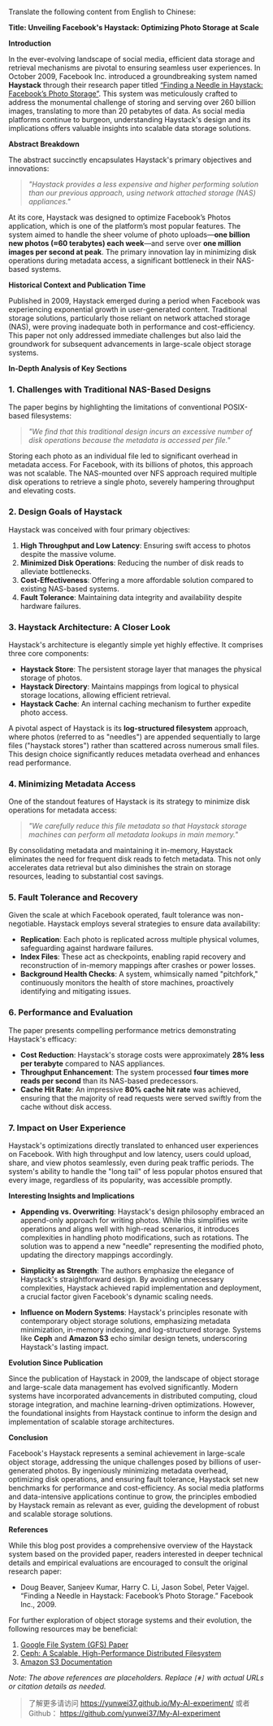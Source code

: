 Translate the following content from English to Chinese:

**Title: Unveiling Facebook's Haystack: Optimizing Photo Storage at Scale**

**Introduction**

In the ever-evolving landscape of social media, efficient data storage and retrieval mechanisms are pivotal to ensuring seamless user experiences. In October 2009, Facebook Inc. introduced a groundbreaking system named **Haystack** through their research paper titled [“Finding a Needle in Haystack: Facebook’s Photo Storage”](#). This system was meticulously crafted to address the monumental challenge of storing and serving over 260 billion images, translating to more than 20 petabytes of data. As social media platforms continue to burgeon, understanding Haystack's design and its implications offers valuable insights into scalable data storage solutions.

**Abstract Breakdown**

The abstract succinctly encapsulates Haystack's primary objectives and innovations:

> *"Haystack provides a less expensive and higher performing solution than our previous approach, using network attached storage (NAS) appliances."*

At its core, Haystack was designed to optimize Facebook’s Photos application, which is one of the platform’s most popular features. The system aimed to handle the sheer volume of photo uploads—**one billion new photos (≈60 terabytes) each week**—and serve over **one million images per second at peak**. The primary innovation lay in minimizing disk operations during metadata access, a significant bottleneck in their NAS-based systems.

**Historical Context and Publication Time**

Published in 2009, Haystack emerged during a period when Facebook was experiencing exponential growth in user-generated content. Traditional storage solutions, particularly those reliant on network attached storage (NAS), were proving inadequate both in performance and cost-efficiency. This paper not only addressed immediate challenges but also laid the groundwork for subsequent advancements in large-scale object storage systems.

**In-Depth Analysis of Key Sections**

### 1. **Challenges with Traditional NAS-Based Designs**

The paper begins by highlighting the limitations of conventional POSIX-based filesystems:

> *"We find that this traditional design incurs an excessive number of disk operations because the metadata is accessed per file."*

Storing each photo as an individual file led to significant overhead in metadata access. For Facebook, with its billions of photos, this approach was not scalable. The NAS-mounted over NFS approach required multiple disk operations to retrieve a single photo, severely hampering throughput and elevating costs.

### 2. **Design Goals of Haystack**

Haystack was conceived with four primary objectives:

1. **High Throughput and Low Latency**: Ensuring swift access to photos despite the massive volume.
2. **Minimized Disk Operations**: Reducing the number of disk reads to alleviate bottlenecks.
3. **Cost-Effectiveness**: Offering a more affordable solution compared to existing NAS-based systems.
4. **Fault Tolerance**: Maintaining data integrity and availability despite hardware failures.

### 3. **Haystack Architecture: A Closer Look**

Haystack's architecture is elegantly simple yet highly effective. It comprises three core components:

- **Haystack Store**: The persistent storage layer that manages the physical storage of photos.
- **Haystack Directory**: Maintains mappings from logical to physical storage locations, allowing efficient retrieval.
- **Haystack Cache**: An internal caching mechanism to further expedite photo access.

A pivotal aspect of Haystack is its **log-structured filesystem** approach, where photos (referred to as "needles") are appended sequentially to large files ("haystack stores") rather than scattered across numerous small files. This design choice significantly reduces metadata overhead and enhances read performance.

### 4. **Minimizing Metadata Access**

One of the standout features of Haystack is its strategy to minimize disk operations for metadata access:

> *"We carefully reduce this file metadata so that Haystack storage machines can perform all metadata lookups in main memory."*

By consolidating metadata and maintaining it in-memory, Haystack eliminates the need for frequent disk reads to fetch metadata. This not only accelerates data retrieval but also diminishes the strain on storage resources, leading to substantial cost savings.

### 5. **Fault Tolerance and Recovery**

Given the scale at which Facebook operated, fault tolerance was non-negotiable. Haystack employs several strategies to ensure data availability:

- **Replication**: Each photo is replicated across multiple physical volumes, safeguarding against hardware failures.
- **Index Files**: These act as checkpoints, enabling rapid recovery and reconstruction of in-memory mappings after crashes or power losses.
- **Background Health Checks**: A system, whimsically named "pitchfork," continuously monitors the health of store machines, proactively identifying and mitigating issues.

### 6. **Performance and Evaluation**

The paper presents compelling performance metrics demonstrating Haystack's efficacy:

- **Cost Reduction**: Haystack's storage costs were approximately **28% less per terabyte** compared to NAS appliances.
- **Throughput Enhancement**: The system processed **four times more reads per second** than its NAS-based predecessors.
- **Cache Hit Rate**: An impressive **80% cache hit rate** was achieved, ensuring that the majority of read requests were served swiftly from the cache without disk access.

### 7. **Impact on User Experience**

Haystack's optimizations directly translated to enhanced user experiences on Facebook. With high throughput and low latency, users could upload, share, and view photos seamlessly, even during peak traffic periods. The system's ability to handle the "long tail" of less popular photos ensured that every image, regardless of its popularity, was accessible promptly.

**Interesting Insights and Implications**

- **Appending vs. Overwriting**: Haystack's design philosophy embraced an append-only approach for writing photos. While this simplifies write operations and aligns well with high-read scenarios, it introduces complexities in handling photo modifications, such as rotations. The solution was to append a new "needle" representing the modified photo, updating the directory mappings accordingly.
  
- **Simplicity as Strength**: The authors emphasize the elegance of Haystack's straightforward design. By avoiding unnecessary complexities, Haystack achieved rapid implementation and deployment, a crucial factor given Facebook's dynamic scaling needs.

- **Influence on Modern Systems**: Haystack's principles resonate with contemporary object storage solutions, emphasizing metadata minimization, in-memory indexing, and log-structured storage. Systems like **Ceph** and **Amazon S3** echo similar design tenets, underscoring Haystack's lasting impact.

**Evolution Since Publication**

Since the publication of Haystack in 2009, the landscape of object storage and large-scale data management has evolved significantly. Modern systems have incorporated advancements in distributed computing, cloud storage integration, and machine learning-driven optimizations. However, the foundational insights from Haystack continue to inform the design and implementation of scalable storage architectures.

**Conclusion**

Facebook's Haystack represents a seminal achievement in large-scale object storage, addressing the unique challenges posed by billions of user-generated photos. By ingeniously minimizing metadata overhead, optimizing disk operations, and ensuring fault tolerance, Haystack set new benchmarks for performance and cost-efficiency. As social media platforms and data-intensive applications continue to grow, the principles embodied by Haystack remain as relevant as ever, guiding the development of robust and scalable storage solutions.

**References**

While this blog post provides a comprehensive overview of the Haystack system based on the provided paper, readers interested in deeper technical details and empirical evaluations are encouraged to consult the original research paper:

- Doug Beaver, Sanjeev Kumar, Harry C. Li, Jason Sobel, Peter Vajgel. “Finding a Needle in Haystack: Facebook’s Photo Storage.” Facebook Inc., 2009.

For further exploration of object storage systems and their evolution, the following resources may be beneficial:

1. [Google File System (GFS) Paper](#)
2. [Ceph: A Scalable, High-Performance Distributed Filesystem](#)
3. [Amazon S3 Documentation](#)

*Note: The above references are placeholders. Replace `[#]` with actual URLs or citation details as needed.*

> 了解更多请访问 <https://yunwei37.github.io/My-AI-experiment/> 或者 Github： <https://github.com/yunwei37/My-AI-experiment>

